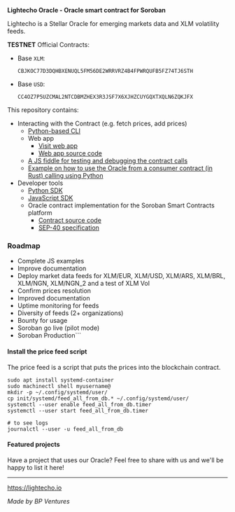 **Lightecho Oracle - Oracle smart contract for Soroban**

Lightecho is a Stellar Oracle for emerging markets data and XLM volatility feeds.

**TESTNET** Official Contracts:
- Base `XLM`:
  ```
  CBJKOC77D3DQHBXENUQL5FM56DE2WRRVRZ4B4FPWRQUFB5FZ74TJ6STH
  ```
- Base `USD`:
  ```
  CC4OZ7P5UZCMAL2NTCDBMZHEX3R3JSF7X6XJHZCUYGQXTXQLN6ZQKJFX
  ```

This repository contains:

- Interacting with the Contract (e.g. fetch prices, add prices)
  - [Python-based CLI](./oracle-onchain/sep40/cli)
  - Web app
    - [Visit web app](https://bp-ventures.github.io/lightecho-stellar-oracle/)
    - [Web app source code](./docs/v2.html)
  - [A JS fiddle for testing and debugging the contract calls](https://playcode.io/1648838)
  - [Example on how to use the Oracle from a consumer contract (in Rust) calling using Python](./oracle-onchain/sep40/examples/price_up_down)
- Developer tools
  - [Python SDK](./oracle-sdk/python)
  - [JavaScript SDK](./oracle-sdk/javascript)
  - Oracle contract implementation for the Soroban Smart Contracts platform
    - [Contract source code](./oracle-onchain/sep40/contract)
    - [SEP-40 specification](https://github.com/stellar/stellar-protocol/blob/master/ecosystem/sep-0040.md)

### Roadmap

- Complete JS examples
- Improve documentation
- Deploy market data feeds for XLM/EUR, XLM/USD, XLM/ARS, XLM/BRL, XLM/NGN, XLM/NGN_2 and a test of XLM Vol
- Confirm prices resolution
- Improved documentation
- Uptime monitoring for feeds
- Diversity of feeds (2+ organizations)
- Bounty for usage
- Soroban go live (pilot mode)
- Soroban Production```

#### Install the price feed script

The price feed is a script that puts the prices into the blockchain contract.

```
sudo apt install systemd-container
sudo machinectl shell myusername@
mkdir -p ~/.config/systemd/user/
cp init/systemd/feed_all_from_db.* ~/.config/systemd/user/
systemctl --user enable feed_all_from_db.timer
systemctl --user start feed_all_from_db.timer

# to see logs
journalctl --user -u feed_all_from_db
```

#### Featured projects

Have a project that uses our Oracle? Feel free to share with us and we'll be happy to list it here!

---

https://lightecho.io

_Made by BP Ventures_
